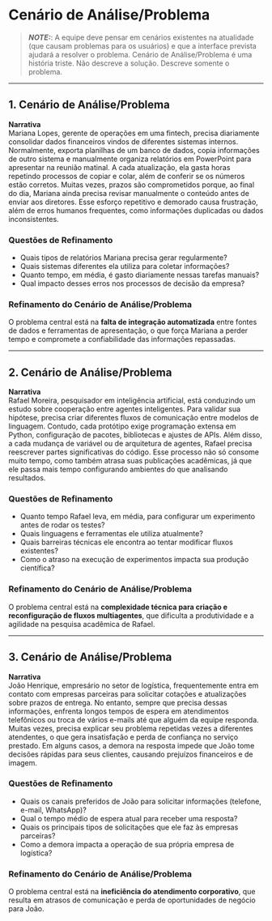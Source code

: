 # Cenário de Análise/Problema

> **_NOTE:_**: A equipe deve pensar em cenários existentes na atualidade (que causam problemas para os usuários) e que a interface prevista ajudará a resolver o problema. Cenário de Análise/Problema é uma história triste. Não descreve a solução. Descreve somente o problema.

---

## 1. Cenário de Análise/Problema

**Narrativa**  
Mariana Lopes, gerente de operações em uma fintech, precisa diariamente consolidar dados financeiros vindos de diferentes sistemas internos. Normalmente, exporta planilhas de um banco de dados, copia informações de outro sistema e manualmente organiza relatórios em PowerPoint para apresentar na reunião matinal. A cada atualização, ela gasta horas repetindo processos de copiar e colar, além de conferir se os números estão corretos. Muitas vezes, prazos são comprometidos porque, ao final do dia, Mariana ainda precisa revisar manualmente o conteúdo antes de enviar aos diretores. Esse esforço repetitivo e demorado causa frustração, além de erros humanos frequentes, como informações duplicadas ou dados inconsistentes.  

### Questões de Refinamento  
- Quais tipos de relatórios Mariana precisa gerar regularmente?  
- Quais sistemas diferentes ela utiliza para coletar informações?  
- Quanto tempo, em média, é gasto diariamente nessas tarefas manuais?  
- Qual impacto desses erros nos processos de decisão da empresa?  

### Refinamento do Cenário de Análise/Problema  
O problema central está na **falta de integração automatizada** entre fontes de dados e ferramentas de apresentação, o que força Mariana a perder tempo e compromete a confiabilidade das informações repassadas.  

---

## 2. Cenário de Análise/Problema

**Narrativa**  
Rafael Moreira, pesquisador em inteligência artificial, está conduzindo um estudo sobre cooperação entre agentes inteligentes. Para validar sua hipótese, precisa criar diferentes fluxos de comunicação entre modelos de linguagem. Contudo, cada protótipo exige programação extensa em Python, configuração de pacotes, bibliotecas e ajustes de APIs. Além disso, a cada mudança de variável ou de arquitetura de agentes, Rafael precisa reescrever partes significativas do código. Esse processo não só consome muito tempo, como também atrasa suas publicações acadêmicas, já que ele passa mais tempo configurando ambientes do que analisando resultados.  

### Questões de Refinamento  
- Quanto tempo Rafael leva, em média, para configurar um experimento antes de rodar os testes?  
- Quais linguagens e ferramentas ele utiliza atualmente?  
- Quais barreiras técnicas ele encontra ao tentar modificar fluxos existentes?  
- Como o atraso na execução de experimentos impacta sua produção científica?  

### Refinamento do Cenário de Análise/Problema  
O problema central está na **complexidade técnica para criação e reconfiguração de fluxos multiagentes**, que dificulta a produtividade e a agilidade na pesquisa acadêmica de Rafael.  

---

## 3. Cenário de Análise/Problema

**Narrativa**  
João Henrique, empresário no setor de logística, frequentemente entra em contato com empresas parceiras para solicitar cotações e atualizações sobre prazos de entrega. No entanto, sempre que precisa dessas informações, enfrenta longos tempos de espera em atendimentos telefônicos ou troca de vários e-mails até que alguém da equipe responda. Muitas vezes, precisa explicar seu problema repetidas vezes a diferentes atendentes, o que gera insatisfação e perda de confiança no serviço prestado. Em alguns casos, a demora na resposta impede que João tome decisões rápidas para seus clientes, causando prejuízos financeiros e de imagem.  

### Questões de Refinamento  
- Quais os canais preferidos de João para solicitar informações (telefone, e-mail, WhatsApp)?  
- Qual o tempo médio de espera atual para receber uma resposta?  
- Quais os principais tipos de solicitações que ele faz às empresas parceiras?  
- Como a demora impacta a operação de sua própria empresa de logística?  

### Refinamento do Cenário de Análise/Problema  
O problema central está na **ineficiência do atendimento corporativo**, que resulta em atrasos de comunicação e perda de oportunidades de negócio para João.  
